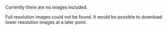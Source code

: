 Currently there are no images included.

Full resolution images could not be found. It would be possible to download lower resolution images at a later point.